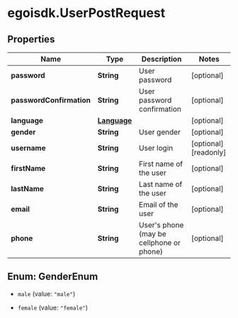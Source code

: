 # egoisdk.UserPostRequest

## Properties

Name | Type | Description | Notes
------------ | ------------- | ------------- | -------------
**password** | **String** | User password | [optional] 
**passwordConfirmation** | **String** | User password confirmation | [optional] 
**language** | [**Language**](Language.md) |  | [optional] 
**gender** | **String** | User gender | [optional] 
**username** | **String** | User login | [optional] [readonly] 
**firstName** | **String** | First name of the user | [optional] 
**lastName** | **String** | Last name of the user | [optional] 
**email** | **String** | Email of the user | [optional] 
**phone** | **String** | User&#39;s phone (may be cellphone or phone) | [optional] 



## Enum: GenderEnum


* `male` (value: `"male"`)

* `female` (value: `"female"`)





